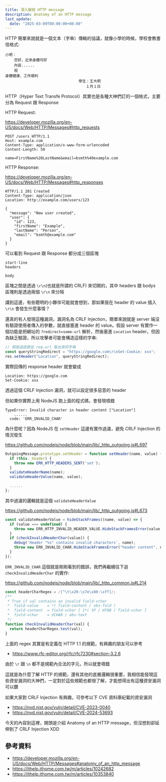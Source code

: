 ```yaml
---
title: 深入解說 HTTP message
description: Anatomy of an HTTP message
last_update:
  date: "2025-03-09T08:00:00+08:00"
---
```


HTTP 簡單來說就是一個文本（字串）傳輸的協議，就像小學的時候，學校會教書信格式:

```
小明：
    您好，近來身體可好
    內容......
    祝
身體健康、工作順利
　　　　　　　　　　　　　　　　　　　　學生：王大明
　　　　　　　　　　　　　　　　　　　　　　１月１日
```

HTTP（Hyper Text Transfe Protocol）其實也是各種大神們訂的一個格式，主要分為 Request 跟 Response

HTTP Request:

https://developer.mozilla.org/en-US/docs/Web/HTTP/Messages#http_requests

```
POST /users HTTP/1.1
Host: example.com
Content-Type: application/x-www-form-urlencoded
Content-Length: 50

name=FirstName%20LastName&email=bsmth%40example.com
```

HTTP Response:

https://developer.mozilla.org/en-US/docs/Web/HTTP/Messages#http_responses

```
HTTP/1.1 201 Created
Content-Type: application/json
Location: http://example.com/users/123

{
  "message": "New user created",
  "user": {
    "id": 123,
    "firstName": "Example",
    "lastName": "Person",
    "email": "bsmth@example.com"
  }
}
```

可以看到 Request 跟 Response 都分成三個區塊

```
start-line
headers

body
```

區塊之間是透過 `\r\n`(也就是所謂的 CRLF) 來切開的，其中 headers 跟 bodys 區塊則是透過兩個 `\r\n` 來分隔

講到這邊，有些聰明的小夥伴可能就會想到，那如果我在 header 的 value 插入 `\r\n` 會發生什麼事情？

還真的有人發現這種漏洞，漏洞名為 CRLF Injection，簡單來說就是 server 端沒有驗證使用者傳入的參數，就直接塞進 header 的 value。假設 server 有實作一個功能是把網址的 `?redirect=some-url` 解析，然後塞進 `Location` header，但因為缺乏驗證，所以攻擊者可能會構造這樣的字串:

```js
// 假設這段是從 req.url 取出來的字串
const queryStringRedirect = "https://google.com\r\nSet-Cookie: xxx";
res.setHeader("Location", queryStringRedirect);
```

實際回傳的 response header 就會變成

```
Location: https://google.com
Set-Cookie: xxx
```

透過這個 CRLF Injection 漏洞，就可以設定很多惡意的 header

但如果你實際上用 NodeJS 跑上面的程式碼，會發現噴錯

```
TypeError: Invalid character in header content ["Location"]
    ......
  code: 'ERR_INVALID_CHAR'
```

為什麼呢？因為 NodeJS 在 `setHeader` 這邊有實作過濾，避免 CRLF Injection 的情況發生

https://github.com/nodejs/node/blob/main/lib/_http_outgoing.js#L697

```js
OutgoingMessage.prototype.setHeader = function setHeader(name, value) {
  if (this._header) {
    throw new ERR_HTTP_HEADERS_SENT('set');
  }
  validateHeaderName(name);
  validateHeaderValue(name, value);

  ......
};
```

其中過濾的邏輯就是這個 `validateHeaderValue`

https://github.com/nodejs/node/blob/main/lib/_http_outgoing.js#L673

```js
const validateHeaderValue = hideStackFrames((name, value) => {
  if (value === undefined) {
    throw new ERR_HTTP_INVALID_HEADER_VALUE.HideStackFramesError(value, name);
  }
  if (checkInvalidHeaderChar(value)) {
    debug('Header "%s" contains invalid characters', name);
    throw new ERR_INVALID_CHAR.HideStackFramesError("header content", name);
  }
});
```

`ERR_INVALID_CHAR` 這個就是剛剛看到的錯誤，我們再繼續往下追 `checkInvalidHeaderChar` 的實作:

https://github.com/nodejs/node/blob/main/lib/_http_common.js#L214

```js
const headerCharRegex = /[^\t\x20-\x7e\x80-\xff]/;
/**
 * True if val contains an invalid field-vchar
 *  field-value    = *( field-content / obs-fold )
 *  field-content  = field-vchar [ 1*( SP / HTAB ) field-vchar ]
 *  field-vchar    = VCHAR / obs-text
 */
function checkInvalidHeaderChar(val) {
  return headerCharRegex.test(val);
}
```

上面的 regex 其實是有定義在 HTTP 1.1 的規範，有興趣的朋友可以參考

- https://www.rfc-editor.org/rfc/rfc7230#section-3.2.6

由於 `\r` 跟 `\n` 都不是規範內合法的字元，所以就會噴錯

這就是為什麼了解 HTTP 的規範，還有其他的底層邏輯很重要，我相信能發現這些資安漏洞的大神們，一定對於這些規範也都很了解，才能想得出有這種資安漏洞可以鑽

如果大家對 CRLF Injection 有興趣，可參考以下 CVE 資料庫紀載的資安漏洞

- https://nvd.nist.gov/vuln/detail/CVE-2023-0040
- https://nvd.nist.gov/vuln/detail/CVE-2024-53693

今天的內容到這裡，開頭是介紹 Anatomy of an HTTP message，但沒想到卻延伸到了 CRLF Injection XDD

## 參考資料

- https://developer.mozilla.org/en-US/docs/Web/HTTP/Messages#anatomy_of_an_http_message
- https://ithelp.ithome.com.tw/m/articles/10242682
- https://ithelp.ithome.com.tw/m/articles/10353840

<!-- todo 可補充 startline 更詳細 -->
